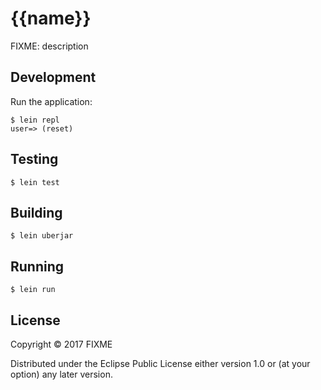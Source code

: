 # {{name}}

FIXME: description

## Development

Run  the application:

```
$ lein repl
user=> (reset)
```

## Testing

```
$ lein test
```

## Building

```
$ lein uberjar
```

## Running

```
$ lein run
```

## License

Copyright © 2017 FIXME

Distributed under the Eclipse Public License either version 1.0 or (at
your option) any later version.
